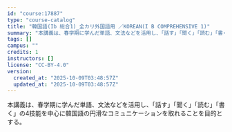 ```yaml
---
id: "course:17887"
type: "course-catalog"
title: "韓国語(Ib 総合1)_全カリ外国語用 ／KOREAN(I B COMPREHENSIVE 1)"
summary: "本講義は、春学期に学んだ単語、文法などを活用し、「話す」「聞く」「読む」「書く」の4技能を中心に韓国語の円滑なコミュニケーションを取れることを目的とする。"
tags: []
campus: ""
credits: 1
instructors: []
license: "CC-BY-4.0"
version:
  created_at: "2025-10-09T03:48:57Z"
  updated_at: "2025-10-09T03:48:57Z"
---
```

本講義は、春学期に学んだ単語、文法などを活用し、「話す」「聞く」「読む」「書く」の4技能を中心に韓国語の円滑なコミュニケーションを取れることを目的とする。
